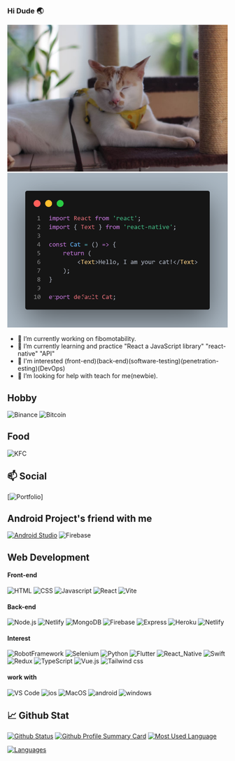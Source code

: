 ### Hi Dude 🌏

![Banner](/image/github_banner.jpg)
![Banner](/image/react-native-cat.png)

- 🔭 I’m currently working on fibomotability.
- 🌱 I’m currently learning and practice "React a JavaScript library" "react-native" "API"
- 🔭 I'm interested  (front-end)(back-end)(software-testing)(penetration-esting)(DevOps)
- 🤔 I’m looking for help with teach for me(newbie).

## Hobby
![Binance](https://img.shields.io/badge/Binance-FCD535?style=for-the-badge&logo=binance&logoColor=white)
![Bitcoin](https://img.shields.io/badge/Bitcoin-000000?style=for-the-badge&logo=bitcoin&logoColor=white)

## Food
![KFC](https://img.shields.io/badge/KFC-F40027?style=for-the-badge&logo=kfc&logoColor=white)

## 📫 Social
[![Portfolio](https://img.shields.io/website?color=FF9999&style=flat-square&up_message=Portfolio&url=https%3A%2F%2Fmikkipastel.web.app)]


## Android Project's friend with me
[![Android Studio](https://img.shields.io/badge/Android_Studio-3DDC84?style=for-the-badge&logo=android-studio&logoColor=white)](https://play.google.com/store/apps/details?id=com.project.getpets)
![Firebase](https://img.shields.io/badge/firebase-ffca28?style=for-the-badge&logo=firebase&logoColor=black)


## Web Development
#### Front-end
![HTML](https://img.shields.io/badge/HTML5-E34F26?style=for-the-badge&logo=html5&logoColor=white)
![CSS](https://img.shields.io/badge/CSS3-1572B6?style=for-the-badge&logo=css3&logoColor=white)
![Javascript](https://img.shields.io/badge/JavaScript-323330?style=for-the-badge&logo=javascript&logoColor=F7DF1E)
![React](https://img.shields.io/badge/React-20232A?style=for-the-badge&logo=react&logoColor=61DAFB)
![Vite](https://img.shields.io/badge/Vite-B73BFE?style=for-the-badge&logo=vite&logoColor=FFD62E)

#### Back-end
![Node.js](https://img.shields.io/badge/Node.js-339933?style=for-the-badge&logo=nodedotjs&logoColor=white)
![Netlify](https://img.shields.io/badge/fastapi-109989?style=for-the-badge&logo=FASTAPI&logoColor=white)
![MongoDB](https://img.shields.io/badge/MongoDB-4EA94B?style=for-the-badge&logo=mongodb&logoColor=white)
![Firebase](https://img.shields.io/badge/firebase-ffca28?style=for-the-badge&logo=firebase&logoColor=black)
![Express](https://img.shields.io/badge/Express.js-000000?style=for-the-badge&logo=express&logoColor=white)
![Heroku](https://img.shields.io/badge/Heroku-430098?style=for-the-badge&logo=heroku&logoColor=white)
![Netlify](https://img.shields.io/badge/Netlify-00C7B7?style=for-the-badge&logo=netlify&logoColor=white)

#### Interest
![RobotFramework](https://img.shields.io/badge/Robot%20Framework-000000?style=for-the-badge&logo=robot-framework&logoColor=white)
![Selenium](https://img.shields.io/badge/Selenium-43B02A?style=for-the-badge&logo=Selenium&logoColor=white)
![Python](https://img.shields.io/badge/Python-14354C?style=for-the-badge&logo=python&logoColor=white)
![Flutter](https://img.shields.io/badge/Flutter-02569B?style=for-the-badge&logo=flutter&logoColor=white)
![React_Native](https://img.shields.io/badge/React_Native-20232A?style=for-the-badge&logo=react&logoColor=61DAFB)
![Swift](https://img.shields.io/badge/Swift-FA7343?style=for-the-badge&logo=swift&logoColor=white)
![Redux](https://img.shields.io/badge/Redux-593D88?style=for-the-badge&logo=redux&logoColor=white)
![TypeScript](https://img.shields.io/badge/TypeScript-007ACC?style=for-the-badge&logo=typescript&logoColor=white)
![Vue.js](https://img.shields.io/badge/Vue.js-35495E?style=for-the-badge&logo=vue.js&logoColor=4FC08D)
![Tailwind css](https://img.shields.io/badge/Tailwind_CSS-38B2AC?style=for-the-badge&logo=tailwind-css&logoColor=white)

#### work with
![VS Code](https://img.shields.io/badge/Visual_Studio_Code-0078D4?style=for-the-badge&logo=visual%20studio%20code&logoColor=white)
![ios](https://img.shields.io/badge/iOS-000000?style=for-the-badge&logo=ios&logoColor=white)
![MacOS](https://img.shields.io/badge/mac%20os-000000?style=for-the-badge&logo=apple&logoColor=white)
![android](https://img.shields.io/badge/Android-3DDC84?style=for-the-badge&logo=android&logoColor=white)
![windows](https://img.shields.io/badge/Windows-0078D6?style=for-the-badge&logo=windows&logoColor=white)


## 📈 Github Stat

[![Github Status](https://github-readme-stats.vercel.app/api?username=phoptorn&count_private=true&theme=onedark&show_icons=true)](https://github.com/Phoptorn)
[![Github Profile Summary Card](https://github-profile-summary-cards.vercel.app/api/cards/profile-details?username=phoptorn&theme=vue)](https://github.com/Phoptorn)
[![Most Used Language](https://github-readme-stats.vercel.app/api/top-langs/?username=phoptorn)](https://github.com/Phoptorn)

[![Languages](https://github-readme-stats.vercel.app/api/top-langs/?username=phoptorn&layout=compact&langs_count=10&hide_border=true&custom_title=Languages&bg_color=f5f5f5)](https://github.com/Phoptorn)

<!--
### Hi there 👋
**Phoptorn/phoptorn** is a ✨ _special_ ✨ repository because its `README.md` (this file) appears on your GitHub profile.

Here are some ideas to get you started:

- 🔭 I’m currently working on ...
- 🌱 I’m currently learning ...
- 👯 I’m looking to collaborate on ...
- 🤔 I’m looking for help with ...
- 💬 Ask me about ...
- 📫 How to reach me: ...
- 😄 Pronouns: ...
- ⚡ Fun fact: ...
-->
